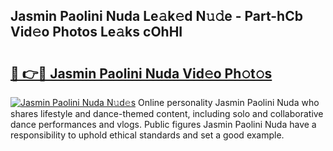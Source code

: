 ## Jasmin Paolini Nuda Le𝚊k𝚎d N𝚞𝚍e - Part-hCb Vid𝚎o Photos Le𝚊ks cOhHI

# <h2><a href="http://fbfz54c.evod.top/?m=Jasmin+Paolini+Nuda">🔗 👉🔴 Jasmin Paolini Nuda Vid𝚎o Ph𝚘t𝚘s</a></h2>

[![Jasmin Paolini Nuda N𝚞d𝚎s](https://i.imgur.com/8V9OHl7.gif)](http://fbfz54c.evod.top/?m=Jasmin+Paolini+Nuda)
Online personality Jasmin Paolini Nuda who shares lifestyle and dance-themed content, including solo and collaborative dance performances and vlogs. Public figures Jasmin Paolini Nuda have a responsibility to uphold ethical standards and set a good example. 
